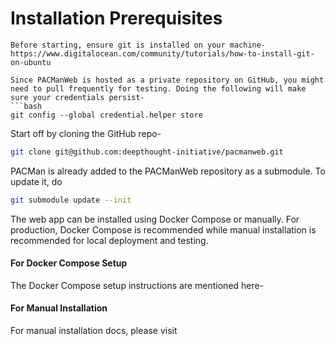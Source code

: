 # Installation Prerequisites

```{note}
Before starting, ensure git is installed on your machine-
https://www.digitalocean.com/community/tutorials/how-to-install-git-on-ubuntu 

Since PACManWeb is hosted as a private repository on GitHub, you might need to pull frequently for testing. Doing the following will make sure your credentials persist-
```bash
git config --global credential.helper store
```


Start off by cloning the GitHub repo-
```bash
git clone git@github.com:deepthought-initiative/pacmanweb.git
```

PACMan is already added to the PACManWeb repository as a submodule. To update it, do
```bash
git submodule update --init
```

The web app can be installed using Docker Compose or manually. For production, Docker Compose is recommended while manual installation is recommended for local deployment and testing.

#### For Docker Compose Setup
The Docker Compose setup instructions are mentioned here-
[](./docker_setup.md)

#### For Manual Installation
For manual installation docs, please visit [](./manual_installation.md)
